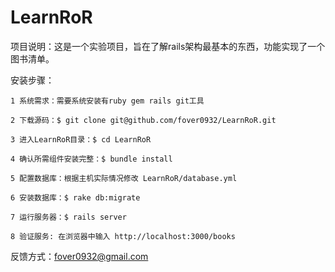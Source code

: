 LearnRoR
========

项目说明：这是一个实验项目，旨在了解rails架构最基本的东西，功能实现了一个图书清单。

安装步骤：

	1 系统需求：需要系统安装有ruby gem rails git工具

	2 下载源码：$ git clone git@github.com/fover0932/LearnRoR.git
 
	3 进入LearnRoR目录：$ cd LearnRoR

	4 确认所需组件安装完整：$ bundle install

	5 配置数据库：根据主机实际情况修改 LearnRoR/database.yml 

	6 安装数据库：$ rake db:migrate

	7 运行服务器：$ rails server

	8 验证服务: 在浏览器中输入 http://localhost:3000/books

反馈方式：fover0932@gmail.com 